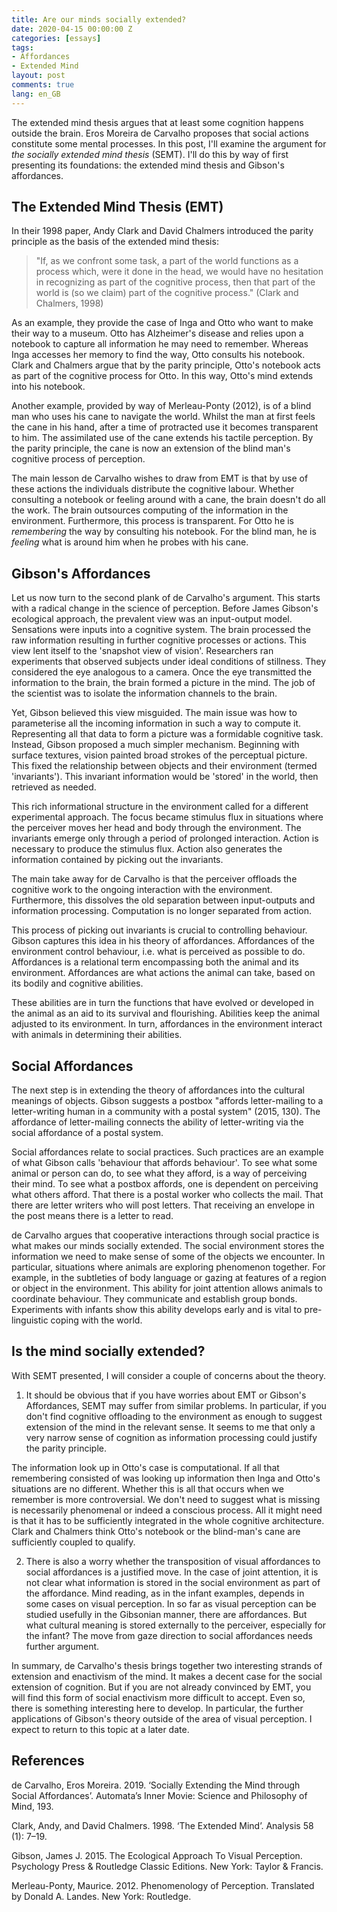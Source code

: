 ```yaml
---
title: Are our minds socially extended?
date: 2020-04-15 00:00:00 Z
categories: [essays]
tags:
- Affordances
- Extended Mind
layout: post
comments: true
lang: en_GB
---
```


The extended mind thesis argues that at least some cognition happens outside the brain. Eros Moreira de Carvalho proposes that social actions constitute some mental processes. In this post, I'll examine the argument for _the socially extended mind thesis_ (SEMT). I'll do this by way of first presenting its foundations: the extended mind thesis and Gibson's affordances. 

## The Extended Mind Thesis (EMT)

In their 1998 paper, Andy Clark and David Chalmers introduced the parity principle as the basis of the extended mind thesis:

> "If, as we confront some task, a part of the world functions as a process which, were it done in the head, we would have no hesitation in recognizing as part of the cognitive process, then that part of the world is (so we claim) part of the cognitive process." (Clark and Chalmers, 1998)

As an example, they provide the case of Inga and Otto who want to make their way to a museum. Otto has Alzheimer's disease and relies upon a notebook to capture all information he may need to remember. Whereas Inga accesses her memory to find the way, Otto consults his notebook. Clark and Chalmers argue that by the parity principle, Otto's notebook acts as part of the cognitive process for Otto. In this way, Otto's mind extends into his notebook.

Another example, provided by way of Merleau-Ponty (2012), is of a blind man who uses his cane to navigate the world. Whilst the man at first feels the cane in his hand, after a time of protracted use it becomes transparent to him. The assimilated use of the cane extends his tactile perception. By the parity principle, the cane is now an extension of the blind man's cognitive process of perception.

The main lesson de Carvalho wishes to draw from EMT is that by use of these actions the individuals distribute the cognitive labour. Whether consulting a notebook or feeling around with a cane, the brain doesn't do all the work. The brain outsources computing of the information in the environment. Furthermore, this process is transparent. For Otto he is _remembering_ the way by consulting his notebook. For the blind man, he is _feeling_ what is around him when he probes with his cane.

## Gibson's Affordances

Let us now turn to the second plank of de Carvalho's argument. This starts with a radical change in the science of perception. Before James Gibson's ecological approach, the prevalent view was an input-output model. Sensations were inputs into a cognitive system. The brain processed the raw information resulting in further cognitive processes or actions. This view lent itself to the 'snapshot view of vision'. Researchers ran experiments that observed subjects under ideal conditions of stillness. They considered the eye analogous to a camera. Once the eye transmitted the information to the brain, the brain formed a picture in the mind. The job of the scientist was to isolate the information channels to the brain. 

Yet, Gibson believed this view misguided. The main issue was how to parameterise all the incoming information in such a way to compute it. Representing all that data to form a picture was a formidable cognitive task. Instead, Gibson proposed a much simpler mechanism. Beginning with surface textures, vision painted broad strokes of the perceptual picture. This fixed the relationship between objects and their environment (termed 'invariants'). This invariant information would be 'stored' in the world, then retrieved as needed. 

This rich informational structure in the environment called for a different experimental approach. The focus became stimulus flux in situations where the perceiver moves her head and body through the environment. The invariants emerge only through a period of prolonged interaction. Action is necessary to produce the stimulus flux. Action also generates the information contained by picking out the invariants.

The main take away for de Carvalho is that the perceiver offloads the cognitive work to the ongoing interaction with the environment. Furthermore, this dissolves the old separation between input-outputs and information processing. Computation is no longer separated from action. 

This process of picking out invariants is crucial to controlling behaviour. Gibson captures this idea in his theory of affordances. Affordances of the environment control behaviour, i.e. what is perceived as possible to do. Affordances is a relational term encompassing both the animal and its environment. Affordances are what actions the animal can take, based on its bodily and cognitive abilities. 

These abilities are in turn the functions that have evolved or developed in the animal as an aid to its survival and flourishing. Abilities keep the animal adjusted to its environment. In turn, affordances in the environment interact with animals in determining their abilities. 

## Social Affordances

The next step is in extending the theory of affordances into the cultural meanings of objects. Gibson suggests a postbox "affords letter-mailing to a letter-writing human in a community with a postal system" (2015, 130). The affordance of letter-mailing connects the ability of letter-writing via the social affordance of a postal system. 

Social affordances relate to social practices. Such practices are an example of what Gibson calls 'behaviour that affords behaviour'. To see what some animal or person can do, to see what they afford, is a way of perceiving their mind. To see what a postbox affords, one is dependent on perceiving what others afford. That there is a postal worker who collects the mail. That there are letter writers who will post letters. That receiving an envelope in the post means there is a letter to read. 

de Carvalho argues that cooperative interactions through social practice is what makes our minds socially extended. The social environment stores the information we need to make sense of some of the objects we encounter. In particular, situations where animals are exploring phenomenon together. For example, in the subtleties of body language or gazing at features of a region or object in the environment. This ability for joint attention allows animals to coordinate behaviour. They communicate and establish group bonds. Experiments with infants show this ability develops early and is vital to pre-linguistic coping with the world.

## Is the mind socially extended?

With SEMT presented, I will consider a couple of concerns about the theory.

1) It should be obvious that if you have worries about EMT or Gibson's Affordances, SEMT may suffer from similar problems. In particular, if you don't find cognitive offloading to the environment as enough to suggest extension of the mind in the relevant sense. It seems to me that only a very narrow sense of cognition as information processing could justify the parity principle. 

The information look up in Otto's case is computational. If all that remembering consisted of was looking up information then Inga and Otto's situations are no different. Whether this is all that occurs when we remember is more controversial. We don't need to suggest what is missing is necessarily phenomenal or indeed a conscious process. All it might need is that it has to be sufficiently integrated in the whole cognitive architecture. Clark and Chalmers think Otto's notebook or the blind-man's cane are sufficiently coupled to qualify. 

2) There is also a worry whether the transposition of visual affordances to social affordances is a justified move. In the case of joint attention, it is not clear what information is stored in the social environment as part of the affordance. Mind reading, as in the infant examples, depends in some cases on visual perception. In so far as visual perception can be studied usefully in the Gibsonian manner, there are affordances. But what cultural meaning is stored externally to the perceiver, especially for the infant? The move from gaze direction to social affordances needs further argument.

In summary, de Carvalho's thesis brings together two interesting strands of extension and enactivism of the mind. It makes a decent case for the social extension of cognition. But if you are not already convinced by EMT, you will find this form of social enactivism more difficult to accept. Even so, there is something interesting here to develop. In particular, the further applications of Gibson's theory outside of the area of visual perception. I expect to return to this topic at a later date. 

## References

de Carvalho, Eros Moreira. 2019. ‘Socially Extending the Mind through Social Affordances’. Automata’s Inner Movie: Science and Philosophy of Mind, 193.

Clark, Andy, and David Chalmers. 1998. ‘The Extended Mind’. Analysis 58 (1): 7–19.

Gibson, James J. 2015. The Ecological Approach To Visual Perception. Psychology Press & Routledge Classic Editions. New York: Taylor & Francis.

Merleau-Ponty, Maurice. 2012. Phenomenology of Perception. Translated by Donald A. Landes. New York: Routledge.